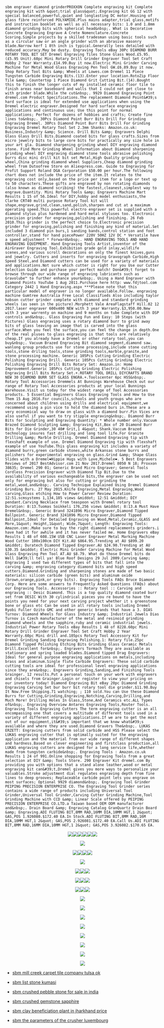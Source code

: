
```
sbm engraver diamond grinderPROXXON Complete engraving kit Complete engraving kit with &quot;trial glass&quot;.Engraving kit GG 12 with special balanced,powerful,quiet and longlasting DC motor.Housing of glass fibre reinforced POLYAMIDE.Plus mains adapter,trial glass,motifs and instruction booklet as well as all necessary bits: 1.0 and 1.8mm diamond grinding bits with spherical head&nbsp;. What is Decorative Concrete Engraving Engrave A Crete Nomenclature.Concrete Scoring.Simple projects by a skilled tradesman using basic tools such as a circular saw or an angle grinder with an abrasive masonry blade.Narrow kerf 1 8th inch is typical.Generally less detailed with reduced accuracy.May be dusty. Engraving Tools eBay 30Pc DIAMOND BURR ROTARY TOOL BIT SET Dremel Engraving Tiles Stone Glass Wood.£5.95.(£5.95 Unit).60pc Mini Rotary Drill Grinder Engraver Tool Set Craft Hobby 2 Year Warranty.£14.99.Buy it now.Electric Mini Grinder Carving Machine for Metal Wood Glass Engraving Pen Tool GW.£6.89.Buy it now. Shop Rotary Tool Bits &amp; Wheels at Lowes.com Dremel 11 Piece Tungsten Carbide Engraving Bits.(13).Enter your location.RotoZip Floor Tile &amp; Countertop 1 Piece Diamond Grit Cutting Bit.(14).Bought this to finish the longer cuts of my installed ceramic floor tile to finish areas near baseboard and walls that I could not get close to with grinder blade.While the cut&nbsp;. 9929 Diamond Engraving Point dremel.com Product Specifications.The replacement Diamond Point&#39;s hard surface is ideal for extended use applications when using the Dremel electric engraver.Designed for hard surface engraving applications and continuous use; Use this point for normal applications; Perfect for dozens of hobbies and crafts; Create fine lines to&nbsp;. 30Pcs Diamond Point Burr Bits Drill For Grinding Engraving Dremel. 30Pcs Diamond Point Burr Bits Drill For Grinding Engraving Dremel Rotary Tool Set 2.3mm Shanks: Amazon.co.uk: Business,Industry &amp; Science. Drill Bits &amp; Engravers Delphi Glass Glass Drill Bits.Diamond coated bits for glass crafts.Sizes from micro jewelry bits to large core bits for practically any size hole in your art gla. Diamond sharpening grinding wheel DIY engraving diamond stone. Find More Grinding Wheel Information about Diamond sharpening grinding wheel DIY engraving diamond stone tools abrasive polishing burrs disc mini drill kit bit set Metal,High Quality grinding wheel,China grinding diamond wheel Suppliers,Cheap diamond grinding wheel from Dutoofree Store on Aliexpress.com. Guide to Engraving for Profit Support Roland DGA Corporation $50.00 per hour.The following chart does not include the price of the item.It relates to the engraving cost only,based on the price per item for a logo or text up to 50 characters.These gifts are engraved by non rotating diamonds (also known as diamond scribing) the fastest,cleanest,simplest way to engrave.Quantity. Mini Rotary Tools &amp; Engravers Machine Mart Results 1 15 of 56.Ideal for DIY,hobby and model enthusiasts,the Clarke CRT40 multi purpose Rotary Tool kit will shape,engrave,grind,clean,sand,polish,sharpen and cut at a maximum operating speed.This powerful electro engraver set is supplied with a diamond stylus plus hardened and hard metal styluses too. Electronic precision grinder for engraving,polishing and finishing. 26 Feb 2010.This grinder is the perfect choice to.Electronic precision grinder for engraving,polishing and finishing any kind of material.Set included 3 diamond pin burs,1 sanding bands,control station and foot controller,stand for hand piecePower 220V 50HZ 12V DC * Versatile have a speed adjustment * Forward&nbsp;. HAND ENGRAVING TOOLS AND HAND ENGRAVING EQUIPMENT. Hand Engraving Tools Artist,inventor of the AirGraver Engraving Tool.Exhibition grade gold inlay,wildlife scenes,and various scroll decorations on only the finest knives,guns and jewelry. Cutters and inserts for engraving Gravograph Carbide,High Speed Steel,and Diamond cutters can be used for a variety of materials and applications.Not sure which cutter is right for you Use our Cutter Selection Guide and purchase your perfect match! Don&#39;t forget to browse through our wide range of engraving lubricants such as Gravolube™ to further enhance your&nbsp;. Using a Hand Engraver with Diamond Points YouTube 1 Aug 2011.Purchase here http: www.fdjtool.com Category 2442 1 Hand Engraving.aspx ***Please note that this particular model of engraver is no longer available.Follow. engraving machine Gumtree Australia Free Local Classifieds Also including taylor hobson cutter grinder complete with diamond and standard grinding wheels (as seen in the picture).Morphett Vale AreaFlagstaff Hill.02 12 2017.laser engraver 600x400 NEW with 3 year Warranty.$3,950.00.New with 3 year warrenty on machine and 9 months on tube Complete with DSP controls and&nbsp;. Glass Engraving Fun and Easy: 10 Steps (with Pictures) Glass engraving uses a rotary diamond burr to grind away bits of glass leaving an image that is carved into the glass surface.When you feel the surface,you can feel the change in depth.One of the real pluses to glass engraving is that tools are relatively cheap.If you already have a Dremel or other rotary tool,you can buy&nbsp;. Vacuum Brazed Engraving Bit diamond segment,diamond saw. wanlong group products use for stone processing,include stone cutting tools,stone driling tools,stone grinding tools,marble,granite,and stone processing machine. Generic 105Pcs Cutting Grinding Electric Polishing Engraving Drill. Generic 105Pcs Cutting Grinding Electric Polishing Engraving Drill Bits Rotary Set: Amazon.in: Home Improvement.Generic 105Pcs Cutting Grinding Electric Polishing Engraving Drill Bits Rotary Set.+.ROTARY TOOL DRILL DIYCRAFTS BRAND NEW 30 DIAMOND BURR SET GLASS ENGRA.+.Toolscenter 6pc HSS&nbsp;. Rotary Tool Accessories Dremmels At Bunnings Warehouse Check out our range of Rotary Tool Accessories products at your local Bunnings Warehouse.Visit us today for the widest range of Tool Accessories products. 5 Essential Beginners Glass Engraving Tools and How to Use Them 15 Aug 2016.For councils,schools and youth groups who are concerned about children using drills and electrical equipment,we recommend using a pin vice to hold the diamond burs in.These are a very economical way to draw on glass with a diamond burr.Pin Vices are also useful if you want to try stipple engraving&nbsp;. Diamond Burr Bits for Sculpting and Engraving Quantity: * Whole number only.Vacuum Brazed Diamond Sculpting &amp; Engraving Kit,Box of 20 Diamond Burr Bits for Die Grinder,30 40# Grit,1 4&quot; Shank.Vaccum Brazed technology insures fast drilling and long tool life.For Granite Drilling &amp; Marble Drilling. Dremel Diamond Engraving tip with flexshaft example of use. Dremel Diamond Engraving tip with flexshaft example of use YouTube.This glass engraving kit includes a variety of diamond burrs,green carbide stones,white Arkansas stone burrs and polishers for experimental engraving on glass.Grind &amp; Shape Glass Slides with a Dremel❤Hippie Hugs with Lღve,Michele❤. 5 Best Engravers Reviews of 2017 BestAdvisor.com 21 Nov 2017.Dremel 8050 N 18; Proxxon 38635; Dremel 290 01; Generic Brand Micro Engraver; General Tools Cordless Precision Engraver with Diamond Tip Bit.Due to the availability of various exchangeable bits,the engraver can be used not only for engraving but also for cutting or grinding the metal,wood,and&nbsp;. Carving Technique Explained Using Dremel Diamond Grinding Burs. 27 May 2015.Knife Engraving,Metal Engraving,Wood carving,Glass etching How to Power Carver Review Duration: 12:51.scmsystems 1,134,185 views &middot; 12:51 &middot; DIY pendant.Carving Necklace from teaspoon with Dremel rotary tool Duration: 8:13.Tuomas Soikkeli 176,256 views &middot; 8:13.A Must Have Dremel&nbsp;. Generic Brand 3241896 Micro Engraver,Diamond Tipped Ballpoint. Generic Brand 3241896 Micro Engraver,Diamond Tipped Ballpoint,Ideal for Detailed Engraving on Wood,Metal,Ceramic,GLASS and More,1&quot; Height,1&quot; Wide,7&quot; Length: Engraving Tools: Amazon.com:.Make sure to buy the right diamond replacements grinders.i have had it for awhile and it has never failed me. Home Engravers eBay Results 1 48 of 608.15W USB CNC Laser Engraver Metal Marking Machine Wood Cutter 100x100cm DIY Kit.AU $864.95.Trending at AU $899.20 &middot; Duratech Diamond Tipped Engraver.AU $24.90.Trending at AU $30.35 &middot; Electric Mini Grinder Carving Machine for Metal Wood Glass Engraving Pen Tool AT.AU $8.79. What do those Dremel bits do Well I&#39;ll tell ya! Blue Roof Designs 29 Jul 2009.Carving &amp; Engraving I used two different types of bits that fall into the carving &amp; engraving category diamond bits and high speed cutters.Diamond.Grinding and sharpening stones are made of two basic materials: silicon carbide (green bits) and aluminum oxide (brown,orange,pink,or grey bits). Engraving Tools FAQs Bruce Diamond Corp. Here are some answers to Frequently Asked Questions (FAQs) about our Engraving Tools. Accessories :: Rotary tool :: Carving and engraving :: Desic Diamond. This is a top quality diamond coated burr set from DESIC With 30 cylindrical pieces you re bound to have the points you need for your next carving project whether it s greenstone bone or glass etc Can be used in all rotary tools including Dremel Ryobi Fuller Ozito GMC and other generic brands that have a 3. DIAS Turnov: Diamond Wheels for Glass Industry &amp; Industrial Jewels Dias Turnov is Czech manufacturer of the metal and resinoid grinding diamond wheels and the sapphire,ruby and ceramic industrial jewels. Industrial Power Rotary Tools eBay Results 1 48 of 8228.60pc Mini Rotary Drill Grinder Engraver Tool Set Craft Hobby 2 Year Warranty.60pc Mini drill and.105pcs Rotary Tool Accessory Kit for Dremel Grinding Sanding Engraving Polishing.1: Rotary file.25pc Diamond Tipped Polishing Etching Bits Grinding Glass Ceramic Metals Drill.Excellent for&nbsp;. Engravers Tormach They are available as stationary and spring loaded blades.Diamond tipped Drag Engravers: Ideal for general purpose engraving applications on metals,including brass and aluminum.Single flute Carbide Engravers: These solid carbide cutting tools are ideal for professional level engraving applications since they are&nbsp;. Engravers Grinding,Sanding,and Finishing Tools Grainger. 12 results.Put a personal touch on your work with engravers and chisels from Grainger.Login or register to view your pricing on our inventory today! Diamond Engraving Bit eBay 20pc Diamond Grinding Engraving Carving Set bur burr bit rotary tool die grinder.$11.98.Buy It Now.Free Shipping.71 watching; ; 110 sold.You can Use these Diamond Burrs for Cutting,Grinding,Engraving,Notching,Carving,Drilling,and Much More! Drilling Holes In Glass,Stone,And Ceramics etc.ALL Types of&nbsp;. Engraving Overview Antares Engraving Tools,Router Tools. Engraving Tools Engraving Cutters The term engraving cutter is an all encompassing one that covers a multitude of different tools used in a variety of different engraving applications.If we are to get the most out of our equipment,it&#39;s important that we know what&#39;s available and where they are used.Diamond Gravers The&nbsp;. LUKAS ERZETT: ﻿Engraving cutters from solid carbide and HSS Please select the LUKAS engraving cutter that is optimally suited for the engraving application and the material from our wide range of different shapes and hardness.Based on clever engineering and firstclass production,all LUKAS engraving cutters are designed for a long service life,whether made from tungsten carbide&nbsp;. Engraving Tools : Amazon.co.uk Results 1 24 of 991.Online shopping for Engraving Tools from a great selection at DIY &amp; Tools Store. 290 Engraver Kit dremel.com By providing you with options that a stand alone leather,wood or metal engraving kit can&#39;t,Dremel gives you more ways to personalize your valuables.Stroke adjustment dial regulates engraving depth from fine lines to deep grooves; Replaceable carbide point lets you engrave on most surfaces; Optional 9929 diamond&nbsp;. Engraving Tool Grinder PEIPING PRECISION ENTERPRISE CO. The Engraving Tool Grinder series contains a wide range of products including Universal Tool Grinder,Universal Tool Grinder,Carving Cutter Grinding Machine,Tool Grinding Machine with CCD &amp; Linear Scale offered by PEIPING PRECISION ENTERPRISE CO.LTD.a Taiwan based OEM ODM manufacturer and&nbsp;. Drain Board &amp; Engraving Catalog GranQuartz Drain Board &amp; Engraving.ADI FLUTING BIT,8MM RAD,16MM DIA,10MM HGT,1 2&quot; GAS,POS 1.926080.$172.40 EA.In Stock.ADI FLUTING BIT,8MM RAD,16M DIA,10MM HGT,1 2&quot; GAS,POS 2.926081.$172.40 EA.Call Us.ADI FLUTING BIT,8MM RAD,16MM DIA,10MM HGT,1 2&quot; GAS,POS 3.926082.$170.65 EA. 
```

<div align="center">
  
<a rel="nofollow" href="https://m.shibang-china.com?f=github&k=sbm+engraver+diamond+grinder"><img src="https://static.shibang-china.com/en/l.png"></a><img src="https://static.shibang-china.com/en/hw.png"><a rel="nofollow" href="https://m.shibang-china.com/product/?f=github&k=sbm+engraver+diamond+grinder"><img src="https://static.shibang-china.com/en/p.png"></a><a rel="nofollow" href="https://m.shibang-china.com/cases/?f=github&k=sbm+engraver+diamond+grinder"><img src="https://static.shibang-china.com/en/c.png"></a><a rel="nofollow" href="https://m.shibang-china.com/news/?f=github&k=sbm+engraver+diamond+grinder"><img src="https://static.shibang-china.com/en/n.png"></a><a rel="nofollow" href="https://m.shibang-china.com?f=github&k=sbm+engraver+diamond+grinder"><img src="https://static.shibang-china.com/en/m.png"></a>

<a rel="nofollow" href="https://m.shibang-china.com/product/?f=github&k=sbm+engraver+diamond+grinder"><img src="https://static.shibang-china.com/en/b.jpg"></a>
  
<a rel="nofollow" href="https://m.shibang-china.com/solution-aggregate.html?f=github&k=sbm+engraver+diamond+grinder"><img src="https://static.shibang-china.com/en/a.jpg"></a><a rel="nofollow" href="https://m.shibang-china.com/solution-mine.html?f=github&k=sbm+engraver+diamond+grinder"><img src="https://static.shibang-china.com/en/m.jpg"></a><a rel="nofollow" href="https://m.shibang-china.com/solution-mill.html?f=github&k=sbm+engraver+diamond+grinder"><img src="https://static.shibang-china.com/en/g.jpg"></a><a rel="nofollow" href="https://m.shibang-china.com/solution-epc.html?f=github&k=sbm+engraver+diamond+grinder"><img src="https://static.shibang-china.com/en/e.jpg"></a>

<a rel="nofollow" href="https://m.shibang-china.com/product/?f=github&k=sbm+engraver+diamond+grinder"><img src="https://static.shibang-china.com/en/a-p.png"></a>

<a rel="nofollow" href="https://m.shibang-china.com/product/crusher/c6x.html?f=github&k=sbm+engraver+diamond+grinder"><img src="https://static.shibang-china.com/en/j.jpg"></a><a rel="nofollow" href="https://m.shibang-china.com/product/crusher/ci5x.html?f=github&k=sbm+engraver+diamond+grinder"><img src="https://static.shibang-china.com/en/i.jpg"></a><a rel="nofollow" href="https://m.shibang-china.com/product/crusher/hst.html?f=github&k=sbm+engraver+diamond+grinder"><img src="https://static.shibang-china.com/en/c.jpg"></a>

<a rel="nofollow" href="https://m.shibang-china.com/product/mill/mtw.html?f=github&k=sbm+engraver+diamond+grinder"><img src="https://static.shibang-china.com/en/mtw.jpg"></a><a rel="nofollow" href="https://m.shibang-china.com/product/mill/scm.html?f=github&k=sbm+engraver+diamond+grinder"><img src="https://static.shibang-china.com/en/scm.jpg"></a><a rel="nofollow" href="https://m.shibang-china.com/product/mill/lm.html?f=github&k=sbm+engraver+diamond+grinder"><img src="https://static.shibang-china.com/en/lm.jpg"></a>

<a rel="nofollow" href="https://m.shibang-china.com/product/sand/vsi6x.html?f=github&k=sbm+engraver+diamond+grinder"><img src="https://static.shibang-china.com/en/6x.jpg"></a><a rel="nofollow" href="https://m.shibang-china.com/product/sand/vu.html?f=github&k=sbm+engraver+diamond+grinder"><img src="https://static.shibang-china.com/en/vu.jpg"></a><a rel="nofollow" href="https://m.shibang-china.com/product/mobile/klun.html?f=github&k=sbm+engraver+diamond+grinder"><img src="https://static.shibang-china.com/en/k.jpg"></a>

<a rel="nofollow" href="https://m.shibang-china.com/cases/?f=github&k=sbm+engraver+diamond+grinder"><img src="https://static.shibang-china.com/en/case.png"></a>

<a rel="nofollow" href="https://m.shibang-china.com/cases/aggregate/202.html?f=github&k=sbm+engraver+diamond+grinder"><img src="https://static.shibang-china.com/en/c-1.jpg"></a>

<a rel="nofollow" href="https://m.shibang-china.com/cases/aggregate/203.html?f=github&k=sbm+engraver+diamond+grinder"><img src="https://static.shibang-china.com/en/c-2.jpg"></a>

<a rel="nofollow" href="https://m.shibang-china.com/cases/mill/123.html?f=github&k=sbm+engraver+diamond+grinder"><img src="https://static.shibang-china.com/en/c-3.jpg"></a>

<a rel="nofollow" href="https://m.shibang-china.com/contact_us.html?f=github&k=sbm+engraver+diamond+grinder"><img src="https://static.shibang-china.com/en/contact.png"></a>

<a rel="nofollow" href="https://swt.shibang-china.com/?f=github&k=sbm+engraver+diamond+grinder"><img src="https://static.shibang-china.com/en/chat.png"></a>

<a rel="nofollow" href="https://whatsapp.shibangsoft.com/WhatsApp.php?f=github&k=sbm+engraver+diamond+grinder"><img src="https://static.shibang-china.com/en/whatsapp.png"></a>

<a rel="nofollow" href="https://m.shibang-china.com/?f=github&k=sbm+engraver+diamond+grinder"><img src="https://static.shibang-china.com/en/website.png"></a>

</div>


* [sbm mill creek carpet tile company tulsa ok](sbm%20mill%20creek%20carpet%20tile%20company%20tulsa%20ok.md)

* [sbm list stone kumasi](sbm%20list%20stone%20kumasi.md)

* [sbm crushed pebble stone for sale in india](sbm%20crushed%20pebble%20stone%20for%20sale%20in%20india.md)

* [sbm crushed gemstone sapphire](sbm%20crushed%20gemstone%20sapphire.md)

* [sbm clay beneficiation plant in jharkhand price](sbm%20clay%20beneficiation%20plant%20in%20jharkhand%20price.md)

* [sbm the parameters of the crusher luxembourg](sbm%20the%20parameters%20of%20the%20crusher%20luxembourg.md)